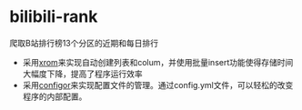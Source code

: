 # bilibili-rank
爬取B站排行榜13个分区的近期和每日排行

- 采用[xrom](https://github.com/go-xorm/xorm)来实现自动创建列表和colum，并使用批量insert功能使得存储时间大幅度下降，提高了程序运行效率
- 采用[configor](github.com/jinzhu/configor)来实现配置文件的管理。通过config.yml文件，可以轻松的改变程序的内部配置。

